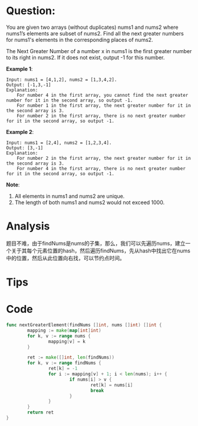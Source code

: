 # Question:

You are given two arrays (without duplicates) nums1 and nums2 where nums1’s elements are subset of nums2. Find all the next greater numbers for nums1's elements in the corresponding places of nums2.

The Next Greater Number of a number x in nums1 is the first greater number to its right in nums2. If it does not exist, output -1 for this number.

**Example 1**:
```
Input: nums1 = [4,1,2], nums2 = [1,3,4,2].
Output: [-1,3,-1]
Explanation:
    For number 4 in the first array, you cannot find the next greater number for it in the second array, so output -1.
    For number 1 in the first array, the next greater number for it in the second array is 3.
    For number 2 in the first array, there is no next greater number for it in the second array, so output -1.
```

**Example 2**:
```
Input: nums1 = [2,4], nums2 = [1,2,3,4].
Output: [3,-1]
Explanation:
    For number 2 in the first array, the next greater number for it in the second array is 3.
    For number 4 in the first array, there is no next greater number for it in the second array, so output -1.
```

**Note**:

1. All elements in nums1 and nums2 are unique.
1. The length of both nums1 and nums2 would not exceed 1000.

# Analysis

题目不难，由于findNums是nums的子集，那么，我们可以先遍历nums，建立一个关于其每个元素位置的hash，然后遍历findNums，先从hash中找出它在nums中的位置，然后从此位置向右找，可以节约点时间。

# Tips

# Code
```go
func nextGreaterElement(findNums []int, nums []int) []int {
        mapping := make(map[int]int)
        for k, v := range nums {
                mapping[v] = k
        }

        ret := make([]int, len(findNums))
        for k, v := range findNums {
                ret[k] = -1
                for i := mapping[v] + 1; i < len(nums); i++ {
                        if nums[i] > v {
                                ret[k] = nums[i]
                                break
                        }
                }
        }
        return ret
}
```
